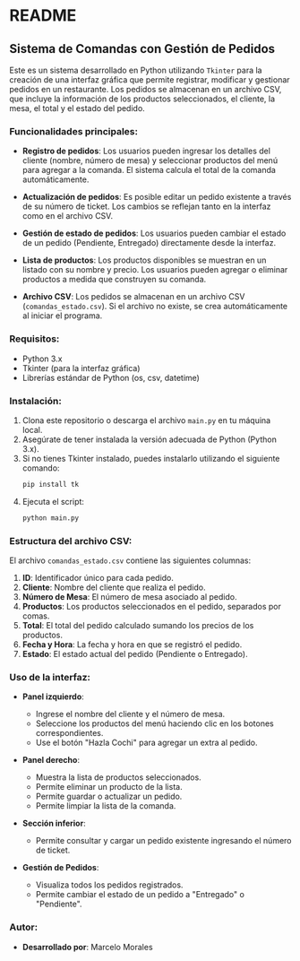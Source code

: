 # README

## Sistema de Comandas con Gestión de Pedidos

Este es un sistema desarrollado en Python utilizando `Tkinter` para la creación de una interfaz gráfica que permite registrar, modificar y gestionar pedidos en un restaurante. Los pedidos se almacenan en un archivo CSV, que incluye la información de los productos seleccionados, el cliente, la mesa, el total y el estado del pedido.

### Funcionalidades principales:

- **Registro de pedidos**: Los usuarios pueden ingresar los detalles del cliente (nombre, número de mesa) y seleccionar productos del menú para agregar a la comanda. El sistema calcula el total de la comanda automáticamente.
  
- **Actualización de pedidos**: Es posible editar un pedido existente a través de su número de ticket. Los cambios se reflejan tanto en la interfaz como en el archivo CSV.
  
- **Gestión de estado de pedidos**: Los usuarios pueden cambiar el estado de un pedido (Pendiente, Entregado) directamente desde la interfaz.
  
- **Lista de productos**: Los productos disponibles se muestran en un listado con su nombre y precio. Los usuarios pueden agregar o eliminar productos a medida que construyen su comanda.

- **Archivo CSV**: Los pedidos se almacenan en un archivo CSV (`comandas_estado.csv`). Si el archivo no existe, se crea automáticamente al iniciar el programa.

### Requisitos:

- Python 3.x
- Tkinter (para la interfaz gráfica)
- Librerías estándar de Python (os, csv, datetime)

### Instalación:

1. Clona este repositorio o descarga el archivo `main.py` en tu máquina local.
2. Asegúrate de tener instalada la versión adecuada de Python (Python 3.x).
3. Si no tienes Tkinter instalado, puedes instalarlo utilizando el siguiente comando:
   ```bash
   pip install tk
   ```
4. Ejecuta el script:
   ```bash
   python main.py
   ```

### Estructura del archivo CSV:

El archivo `comandas_estado.csv` contiene las siguientes columnas:

1. **ID**: Identificador único para cada pedido.
2. **Cliente**: Nombre del cliente que realiza el pedido.
3. **Número de Mesa**: El número de mesa asociado al pedido.
4. **Productos**: Los productos seleccionados en el pedido, separados por comas.
5. **Total**: El total del pedido calculado sumando los precios de los productos.
6. **Fecha y Hora**: La fecha y hora en que se registró el pedido.
7. **Estado**: El estado actual del pedido (Pendiente o Entregado).

### Uso de la interfaz:

- **Panel izquierdo**:
  - Ingrese el nombre del cliente y el número de mesa.
  - Seleccione los productos del menú haciendo clic en los botones correspondientes.
  - Use el botón "Hazla Cochi" para agregar un extra al pedido.
  
- **Panel derecho**:
  - Muestra la lista de productos seleccionados.
  - Permite eliminar un producto de la lista.
  - Permite guardar o actualizar un pedido.
  - Permite limpiar la lista de la comanda.

- **Sección inferior**:
  - Permite consultar y cargar un pedido existente ingresando el número de ticket.

- **Gestión de Pedidos**:
  - Visualiza todos los pedidos registrados.
  - Permite cambiar el estado de un pedido a "Entregado" o "Pendiente".

### Autor:

- **Desarrollado por**: Marcelo Morales
